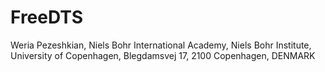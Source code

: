 # FreeDTS
Weria Pezeshkian,
Niels Bohr International Academy, 
Niels Bohr Institute, 
University of Copenhagen, 
Blegdamsvej 17, 2100 Copenhagen, DENMARK
